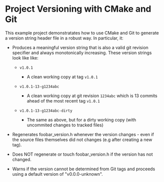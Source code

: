 Project Versioning with CMake and Git
=====================================

This example project demonstratates how to use CMake and Git to generate a
version string header file in a robust way. In particular, it:

  - Produces a meaningful version string that is also a valid git revision
    specifier and always monotonically increasing. These version strings look
    like like:

    - `v1.0.1`

      - A clean working copy at tag `v1.0.1`

    - `v1.0.1-13-g1234abc`

      - A clean working copy at git revision `1234abc` which is 13 commits
        ahead of the most recent tag `v1.0.1`

    - `v1.0.1-13-g1234abc-dirty`

      - The same as above, but for a dirty working copy (with uncommited
        changes to tracked files)

  - Regenerates foobar_version.h whenever the version changes - even if the
    source files themselves did not changes (e.g after creating a new tag).

  - Does NOT regenerate or touch foobar_version.h if the version has not
    changed.

  - Warns if the version cannot be determined from Git tags and proceeds using
    a default version of "v0.0.0-unknown".
